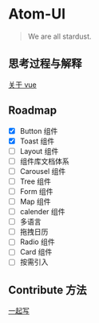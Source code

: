 # Atom-UI

> We are all stardust.

## 思考过程与解释

[关于 vue ](./process.md)

## Roadmap

- [x] Button 组件
- [x] Toast 组件
- [ ] Layout 组件
- [ ] 组件库文档体系
- [ ] Carousel 组件
- [ ] Tree 组件
- [ ] Form 组件
- [ ] Map 组件
- [ ] calender 组件
- [ ] 多语言
- [ ] 拖拽日历
- [ ] Radio 组件
- [ ] Card 组件
- [ ] 按需引入

## Contribute 方法

[一起写 ](./contribute.md)